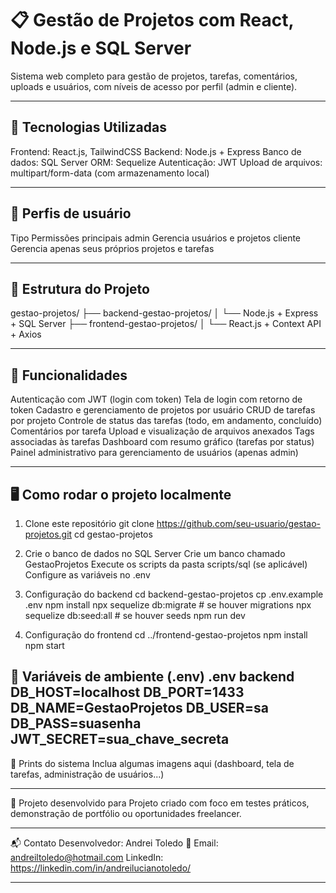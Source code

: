 # 📋 Gestão de Projetos com React, Node.js e SQL Server

Sistema web completo para gestão de projetos, tarefas, comentários, uploads e usuários, com níveis de acesso por perfil (admin e cliente).

---

## 🚀 Tecnologias Utilizadas

Frontend: React.js, TailwindCSS
Backend: Node.js + Express
Banco de dados: SQL Server
ORM: Sequelize
Autenticação: JWT
Upload de arquivos: multipart/form-data (com armazenamento local)

---

## 🔐 Perfis de usuário

Tipo	Permissões principais
admin	Gerencia usuários e projetos
cliente	Gerencia apenas seus próprios projetos e tarefas

---

## 🧠 Estrutura do Projeto

gestao-projetos/ ├── backend-gestao-projetos/ │ └── Node.js + Express + SQL Server ├── frontend-gestao-projetos/ │ └── React.js + Context API + Axios

---

## 🧭 Funcionalidades

Autenticação com JWT (login com token)
Tela de login com retorno de token
Cadastro e gerenciamento de projetos por usuário
CRUD de tarefas por projeto
Controle de status das tarefas (todo, em andamento, concluído)
Comentários por tarefa
Upload e visualização de arquivos anexados
Tags associadas às tarefas
Dashboard com resumo gráfico (tarefas por status)
Painel administrativo para gerenciamento de usuários (apenas admin)

---
## 🖥️ Como rodar o projeto localmente

1. Clone este repositório
git clone https://github.com/seu-usuario/gestao-projetos.git
cd gestao-projetos

2. Crie o banco de dados no SQL Server
Crie um banco chamado GestaoProjetos
Execute os scripts da pasta scripts/sql (se aplicável)
Configure as variáveis no .env

3. Configuração do backend
cd backend-gestao-projetos
cp .env.example .env
npm install
npx sequelize db:migrate   # se houver migrations
npx sequelize db:seed:all   # se houver seeds
npm run dev

4. Configuração do frontend
cd ../frontend-gestao-projetos
npm install
npm start

🔑 Variáveis de ambiente (.env)
 .env backend
DB_HOST=localhost
DB_PORT=1433
DB_NAME=GestaoProjetos
DB_USER=sa
DB_PASS=suasenha
JWT_SECRET=sua_chave_secreta
---

📸 Prints do sistema
Inclua algumas imagens aqui (dashboard, tela de tarefas, administração de usuários...)

---

🤝 Projeto desenvolvido para
Projeto criado com foco em testes práticos, demonstração de portfólio ou oportunidades freelancer.

---

📬 Contato
Desenvolvedor: Andrei Toledo
📧 Email: andreiltoledo@hotmail.com
LinkedIn: https://linkedin.com/in/andreilucianotoledo/

---




